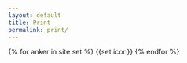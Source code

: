 ```yaml
---
layout: default
title: Print
permalink: print/
---
```


{% for anker in site.set %}
{{set.icon}}
{% endfor %}
